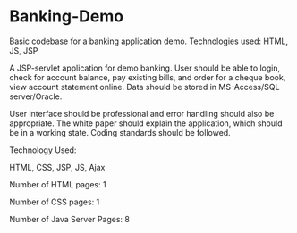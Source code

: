 Banking-Demo
============

Basic codebase for a banking application demo. Technologies used:  HTML, JS, JSP

A JSP-servlet application for demo banking. User should be able to login, check 
for account balance, pay existing bills, and order for a cheque book, view 
account statement online. Data should be stored in MS-Access/SQL 
server/Oracle. 

User interface should be professional and error handling should also be 
appropriate. The white paper should explain the application, which should be 
in a working state. Coding standards should be followed. 

 

Technology Used: 

HTML, CSS, JSP, JS, Ajax 

Number of HTML pages: 1 

Number of CSS pages: 1 

Number of Java Server Pages: 8 
